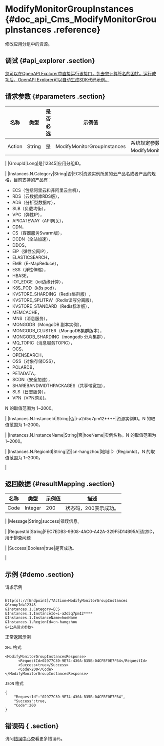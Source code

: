 # ModifyMonitorGroupInstances {#doc_api_Cms_ModifyMonitorGroupInstances .reference}

修改应用分组中的资源。

## 调试 {#api_explorer .section}

[您可以在OpenAPI Explorer中直接运行该接口，免去您计算签名的困扰。运行成功后，OpenAPI Explorer可以自动生成SDK代码示例。](https://api.aliyun.com/#product=Cms&api=ModifyMonitorGroupInstances&type=RPC&version=2019-01-01)

## 请求参数 {#parameters .section}

|名称|类型|是否必选|示例值|描述|
|--|--|----|---|--|
|Action|String|是|ModifyMonitorGroupInstances|系统规定参数。取值：ModifyMonitorGroupInstances。

 |
|GroupId|Long|是|12345|应用分组ID。

 |
|Instances.N.Category|String|否|ECS|资源实例所属的云产品名或者产品的规格，目前支持的产品有：

 -   ECS（包括阿里云和非阿里云主机），
-   RDS（云数据库RDS版），
-   ADS（分析型数据库），
-   SLB（负载均衡），
-   VPC（弹性IP），
-   APIGATEWAY（API网关），
-   CDN，
-   CS（容器服务Swarm版），
-   DCDN（全站加速），
-   DDOS，
-   EIP（弹性公网IP），
-   ELASTICSEARCH，
-   EMR（E-MapReduce），
-   ESS（弹性伸缩），
-   HBASE，
-   IOT\_EDGE（iot边缘计算），
-   K8S\_POD（k8s pod），
-   KVSTORE\_SHARDING（Redis集群版）,
-   KVSTORE\_SPLITRW（Redis读写分离版），
-   KVSTORE\_STANDARD（Redis标准版），
-   MEMCACHE，
-   MNS（消息服务），
-   MONGODB（MongoDB 副本实例），
-   MONGODB\_CLUSTER（MongoDB集群版本），
-   MONGODB\_SHARDING（mongodb 分片集群），
-   MQ\_TOPIC（消息服务TOPIC），
-   OCS，
-   OPENSEARCH，
-   OSS（对象存储OSS），
-   POLARDB，
-   PETADATA，
-   SCDN（安全加速），
-   SHAREBANDWIDTHPACKAGES（共享带宽包），
-   SLS（日志服务），
-   VPN（VPN网关\)。

 N 的取值范围为 1~2000。

 |
|Instances.N.InstanceId|String|否|i-a2d5q7pm12\*\*\*\*|资源实例ID。N 的取值范围为 1~2000。

 |
|Instances.N.InstanceName|String|否|hoeName|实例名称。N 的取值范围为 1~2000。

 |
|Instances.N.RegionId|String|否|cn-hangzhou|地域ID（RegionId）。N 的取值范围为 1~2000。

 |

## 返回数据 {#resultMapping .section}

|名称|类型|示例值|描述|
|--|--|---|--|
|Code|Integer|200|状态码，200表示成功。

 |
|Message|String|success|错误信息。

 |
|RequestId|String|FEC7EDB3-9B08-4AC0-A42A-329F5D14B95A|请求ID，用于排查问题

 |
|Success|Boolean|true|是否成功。

 |

## 示例 {#demo .section}

请求示例

``` {#request_demo}

http(s)://[Endpoint]/?Action=ModifyMonitorGroupInstances
&GroupId=12345
&Instances.1.Category=ECS
&Instances.1.InstanceId=i-a2d5q7pm12****
&Instances.1.InstanceName=hoeName
&Instances.1.RegionId=cn-hangzhou
&<公共请求参数>

```

正常返回示例

`XML` 格式

``` {#xml_return_success_demo}
<ModifyMonitorGroupInstancesResponse>
      <RequestId>02977C39-9E74-430A-B35B-04CFBF0E7F64</RequestId>
      <Success>true</Success>
      <Code>200</Code>
</ModifyMonitorGroupInstancesResponse>
```

`JSON` 格式

``` {#json_return_success_demo}
{
	"RequestId":"02977C39-9E74-430A-B35B-04CFBF0E7F64",
	"Success":true,
	"Code":200
}
```

## 错误码 { .section}

访问[错误中心](https://error-center.aliyun.com/status/product/Cms)查看更多错误码。

